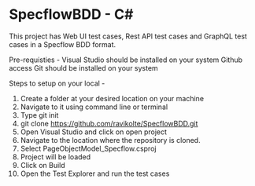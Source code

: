# SpecflowBDD - C#

This project has Web UI test cases, Rest API test cases and GraphQL test cases in a Specflow BDD format.

Pre-requisties -
Visual Studio should be installed on your system
Github access
Git should be installed on your system

Steps to setup on your local -

1. Create a folder at your desired location on your machine
2. Navigate to it using command line or terminal
3. Type git init
4. git clone https://github.com/ravikolte/SpecflowBDD.git
5. Open Visual Studio and click on open project
6. Navigate to the location where the repository is cloned.
7. Select PageObjectModel_Specflow.csproj
8. Project will be loaded
9. Click on Build
10. Open the Test Explorer and run the test cases

